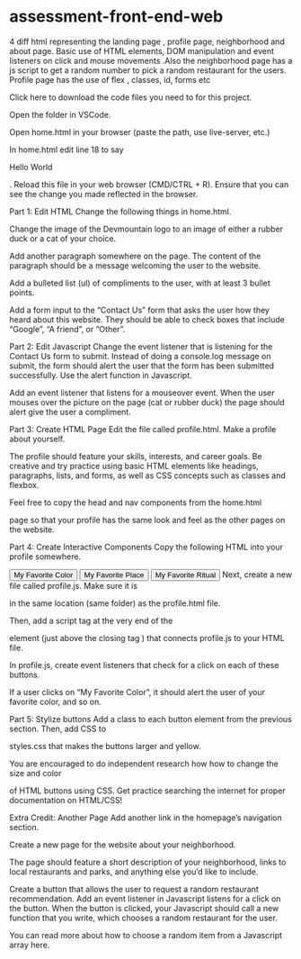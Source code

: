 # assessment-front-end-web
4 diff html representing the landing page , profile page, neighborhood and about page. Basic use of HTML elements, DOM manipulation and event listeners on click and mouse movements .Also the neighborhood page has a js script to get a random number to pick a random restaurant for the users. Profile page has the use of flex , classes, id, forms etc


Click here to download the code files you need to for this project.

Open the folder in VSCode.

Open home.html in your browser (paste the path, use live-server, etc.)

In home.html edit line 18 to say <p>Hello World</p>. Reload this file in your web browser (CMD/CTRL + R). Ensure that you can see the change you made reflected in the browser.

Part 1: Edit HTML
Change the following things in home.html.

Change the image of the Devmountain logo to an image of either a rubber duck or a cat of your choice.

Add another paragraph somewhere on the page. The content of the paragraph should be a message welcoming the user to the website.

Add a bulleted list (ul) of compliments to the user, with at least 3 bullet points.

Add a form input to the “Contact Us” form that asks the user how they heard about this website. They should be able to check boxes that include “Google”, “A friend”, or “Other”.

Part 2: Edit Javascript
Change the event listener that is listening for the Contact Us form to submit. Instead of doing a console.log message on submit, the form should alert the user that the form has been submitted successfully. Use the alert function in Javascript.

Add an event listener that listens for a mouseover event. When the user mouses over the picture on the page (cat or rubber duck) the page should alert give the user a compliment.

Part 3: Create HTML Page
Edit the file called profile.html. Make a profile about yourself.

The profile should feature your skills, interests, and career goals. Be creative and try practice using basic HTML elements like headings, paragraphs, lists, and forms, as well as CSS concepts such as classes and flexbox.

Feel free to copy the head and nav components from the home.html

page so that your profile has the same look and feel as the other pages on the website.

Part 4: Create Interactive Components
Copy the following HTML into your profile somewhere.

<button id="color">My Favorite Color</button>
<button id="place">My Favorite Place</button>
<button id="ritual">My Favorite Ritual</button>
Next, create a new file called profile.js. Make sure it is

in the same location (same folder) as the profile.html file.

Then, add a script tag at the very end of the <body>

element (just above the closing tag </body>) that connects profile.js to your HTML file.

In profile.js, create event listeners that check for a click on each of these buttons.

If a user clicks on “My Favorite Color”, it should alert the user of your favorite color, and so on.

Part 5: Stylize buttons
Add a class to each button element from the previous section. Then, add CSS to

styles.css that makes the buttons larger and yellow.

You are encouraged to do independent research how how to change the size and color

of HTML buttons using CSS. Get practice searching the internet for proper documentation on HTML/CSS!

Extra Credit: Another Page
Add another link in the homepage’s navigation section.

Create a new page for the website about your neighborhood.

The page should feature a short description of your neighborhood, links to local restaurants and parks, and anything else you’d like to include.

Create a button that allows the user to request a random restaurant recommendation. Add an event listener in Javascript listens for a click on the button. When the button is clicked, your Javascript should call a new function that you write, which chooses a random restaurant for the user.

You can read more about how to choose a random item from a Javascript array here.

